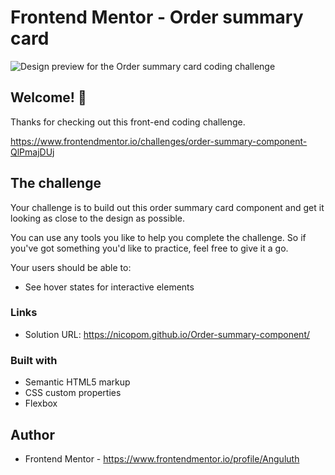 # Frontend Mentor - Order summary card

![Design preview for the Order summary card coding challenge](./design/desktop-preview.jpg)

## Welcome! 👋

Thanks for checking out this front-end coding challenge.

https://www.frontendmentor.io/challenges/order-summary-component-QlPmajDUj

## The challenge

Your challenge is to build out this order summary card component and get it looking as close to the design as possible.

You can use any tools you like to help you complete the challenge. So if you've got something you'd like to practice, feel free to give it a go.

Your users should be able to:

- See hover states for interactive elements

### Links

- Solution URL: https://nicopom.github.io/Order-summary-component/

### Built with

- Semantic HTML5 markup
- CSS custom properties
- Flexbox

## Author

- Frontend Mentor - https://www.frontendmentor.io/profile/Anguluth
